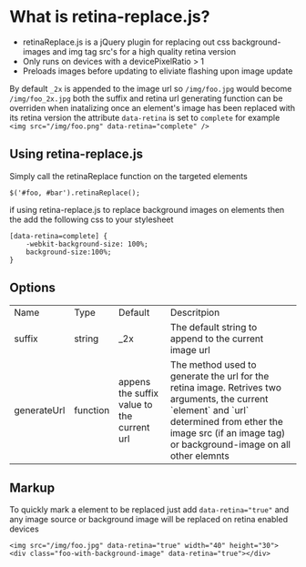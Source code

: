 What is retina-replace.js?
==========================

- retinaReplace.js is a jQuery plugin for replacing out css background-images and img tag src's for a high quality retina version
- Only runs on devices with a devicePixelRatio > 1
- Preloads images before updating to eliviate flashing upon image update

By default ``_2x`` is appended to the image url so ``/img/foo.jpg`` would become ``/img/foo_2x.jpg``
both the suffix and retina url generating function can be overriden when inatalizing
once an element's image has been replaced with its retina version the attribute ``data-retina`` is set to ``complete`` for example ``<img src="/img/foo.png" data-retina="complete" />``


Using retina-replace.js
-----------------------

Simply call the retinaReplace function on the targeted elements

```
$('#foo, #bar').retinaReplace();
```

if using retina-replace.js to replace background images on elements then the add the following css to your stylesheet

```
[data-retina=complete] {
    -webkit-background-size: 100%;
    background-size:100%;
}
```


Options
-------

<table>
    <tr>
        <td>Name</td>
        <td>Type</td>
        <td>Default</td>
        <td>Descritpion</td>
    </tr>
    <tr>
        <td>suffix</td>
        <td>string</td>
        <td>_2x</td>
        <td>The default string to append to the current image url</td>
    </tr>
    <tr>
        <td>generateUrl</td>
        <td>function</td>
        <td>appens the suffix value to the current url</td>
        <td>The method used to generate the url for the retina image. Retrives two arguments, the current `element` and `url` determined from ether the image src (if an image tag) or background-image on all other elemnts</td>
    </tr>
</table>


Markup
------

To quickly mark a element to be replaced just add ``data-retina="true"`` and any image source or background image will be replaced on retina enabled devices

```
<img src="/img/foo.jpg" data-retina="true" width="40" height="30">
<div class="foo-with-background-image" data-retina="true"></div>
```

